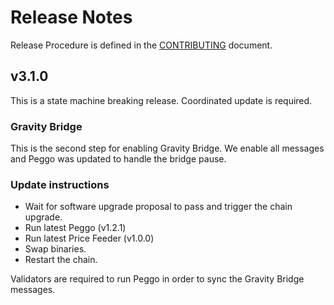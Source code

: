 <!-- markdownlint-disable MD013 -->
<!-- markdownlint-disable MD024 -->
<!-- markdownlint-disable MD040 -->

# Release Notes

Release Procedure is defined in the [CONTRIBUTING](CONTRIBUTING.md#release-procedure) document.

## v3.1.0

This is a state machine breaking release. Coordinated update is required.

### Gravity Bridge

This is the second step for enabling Gravity Bridge.
We enable all messages and Peggo was updated to handle the bridge pause.

### Update instructions

- Wait for software upgrade proposal to pass and trigger the chain upgrade.
- Run latest Peggo (v1.2.1)
- Run latest Price Feeder (v1.0.0)
- Swap binaries.
- Restart the chain.

Validators are required to run Peggo in order to sync the Gravity Bridge messages.
